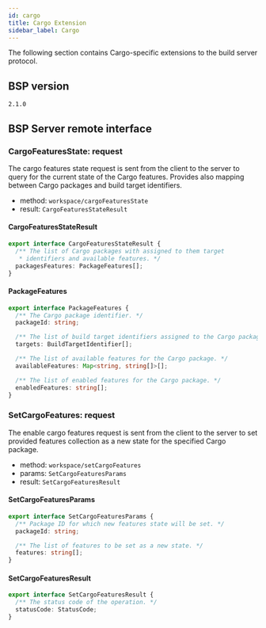 ```yaml
---
id: cargo
title: Cargo Extension
sidebar_label: Cargo
---
```


The following section contains Cargo-specific extensions to the build server
protocol.

## BSP version

`2.1.0`

## BSP Server remote interface

### CargoFeaturesState: request

The cargo features state request is sent from the client to the server to
query for the current state of the Cargo features. Provides also mapping
between Cargo packages and build target identifiers.

- method: `workspace/cargoFeaturesState`
- result: `CargoFeaturesStateResult`

#### CargoFeaturesStateResult

```ts
export interface CargoFeaturesStateResult {
  /** The list of Cargo packages with assigned to them target
   * identifiers and available features. */
  packagesFeatures: PackageFeatures[];
}
```

#### PackageFeatures

```ts
export interface PackageFeatures {
  /** The Cargo package identifier. */
  packageId: string;

  /** The list of build target identifiers assigned to the Cargo package. */
  targets: BuildTargetIdentifier[];

  /** The list of available features for the Cargo package. */
  availableFeatures: Map<string, string[]>[];

  /** The list of enabled features for the Cargo package. */
  enabledFeatures: string[];
}
```

### SetCargoFeatures: request

The enable cargo features request is sent from the client to the server to
set provided features collection as a new state for
the specified Cargo package.

- method: `workspace/setCargoFeatures`
- params: `SetCargoFeaturesParams`
- result: `SetCargoFeaturesResult`

#### SetCargoFeaturesParams

```ts
export interface SetCargoFeaturesParams {
  /** Package ID for which new features state will be set. */
  packageId: string;

  /** The list of features to be set as a new state. */
  features: string[];
}
```

#### SetCargoFeaturesResult

```ts
export interface SetCargoFeaturesResult {
  /** The status code of the operation. */
  statusCode: StatusCode;
}
```
